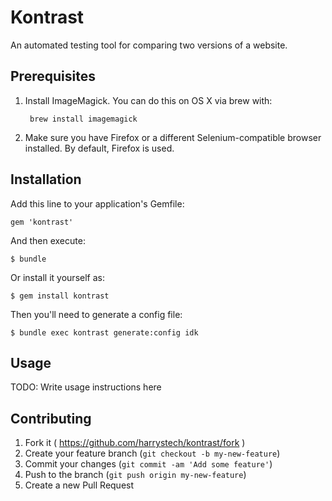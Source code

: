 # Kontrast

An automated testing tool for comparing two versions of a website.

## Prerequisites

1. Install ImageMagick. You can do this on OS X via brew with:

		brew install imagemagick

2. Make sure you have Firefox or a different Selenium-compatible browser installed. By default, Firefox is used.

## Installation

Add this line to your application's Gemfile:

    gem 'kontrast'

And then execute:

    $ bundle

Or install it yourself as:

    $ gem install kontrast

Then you'll need to generate a config file:

	$ bundle exec kontrast generate:config idk

## Usage

TODO: Write usage instructions here

## Contributing

1. Fork it ( https://github.com/harrystech/kontrast/fork )
2. Create your feature branch (`git checkout -b my-new-feature`)
3. Commit your changes (`git commit -am 'Add some feature'`)
4. Push to the branch (`git push origin my-new-feature`)
5. Create a new Pull Request
